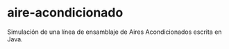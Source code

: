 # aire-acondicionado
Simulación de una línea de ensamblaje de Aires Acondicionados escrita en Java.
